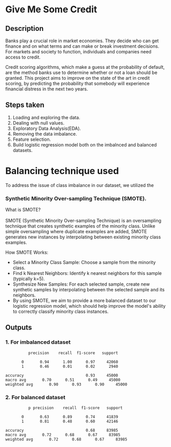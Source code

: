 # Give Me Some Credit 

## Description
Banks play a crucial role in market economies. They decide who can get finance and on what terms and can make or break investment decisions. For markets and society to function, individuals and companies need access to credit. 

Credit scoring algorithms, which make a guess at the probability of default, are the method banks use to determine whether or not a loan should be granted. This project aims to improve on the state of the art in credit scoring, by predicting the probability that somebody will experience financial distress in the next two years.


## Steps taken
1. Loading and exploring the data.
2. Dealing with null values.
3. Exploratory Data Analysis(EDA).
4. Removing the data imbalance.
5. Feature selection.
6. Build logistic regression model both on the imbalnced and balanced datasets.

# Balancing technique used
To address the issue of class imbalance in our dataset, we utilized the 
### Synthetic Minority Over-sampling Technique (SMOTE). 

What is SMOTE? <br>
<br /> SMOTE (Synthetic Minority Over-sampling Technique) is an oversampling technique that creates synthetic examples of the minority class. Unlike simple oversampling where duplicate examples are added, SMOTE generates new instances by interpolating between existing minority class examples.

How SMOTE Works: <br>
* Select a Minority Class Sample: Choose a sample from the minority class.
* Find k Nearest Neighbors: Identify k nearest neighbors for this sample (typically k=5).
* Synthesize New Samples: For each selected sample, create new synthetic samples by interpolating between the selected sample and its neighbors.
* By using SMOTE, we aim to provide a more balanced dataset to our logistic regression model, which should help improve the model's ability to correctly classify minority class instances.

## Outputs

### 1. For imbalanced dataset
              precision    recall  f1-score   support

           0       0.94      1.00      0.97     42060
           1       0.46      0.01      0.02      2940

    accuracy                           0.93     45000
    macro avg       0.70      0.51      0.49     45000
    weighted avg       0.90      0.93      0.90     45000



### 2. For balanced dataset
              p precision    recall  f1-score   support

           0       0.63      0.89      0.74     41839
           1       0.81      0.48      0.60     42146

    accuracy                           0.68     83985
    macro avg       0.72      0.68      0.67     83985
    weighted avg       0.72      0.68      0.67     83985



